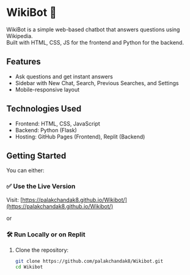 # WikiBot 🤖

WikiBot is a simple web-based chatbot that answers questions using Wikipedia.  
Built with HTML, CSS, JS for the frontend and Python for the backend.

## Features
- Ask questions and get instant answers
- Sidebar with New Chat, Search, Previous Searches, and Settings
- Mobile-responsive layout

## Technologies Used
- Frontend: HTML, CSS, JavaScript
- Backend: Python (Flask)
- Hosting: GitHub Pages (Frontend), Replit (Backend)

## Getting Started

You can either:

### ✅ Use the Live Version
Visit: [https://palakchandak8.github.io/Wikibot/](https://palakchandak8.github.io/Wikibot/)

or

### 🛠️ Run Locally or on Replit

1. Clone the repository:
   ```bash
   git clone https://github.com/palakchandak8/Wikibot.git
   cd Wikibot

